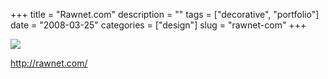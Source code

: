+++
title = "Rawnet.com"
description = ""
tags = ["decorative", "portfolio"]
date = "2008-03-25"
categories = ["design"]
slug = "rawnet-com"
+++


 

  <div id="screens-thumbs" class="clearfix">
    <div class="txt-center" id="design-submission"><a href="http://rawnet.com/"><img id='bluga-thumbnail-781' class='bluga-thumbnail large' src='http://media.konigi.com/bluga/
wt47f276aa54dff_0.jpg'/></a></div>  
  </div>   
<p><a href="http://rawnet.com/">http://rawnet.com/</a></p>




